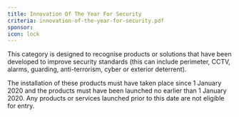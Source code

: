 ```yaml
---
title: Innovation Of The Year For Security
criteria: innovation-of-the-year-for-security.pdf
sponsor:
icon: lock
---
```

This category is designed to recognise products or solutions that have been developed to improve security standards (this can include perimeter, CCTV, alarms, guarding, anti-terrorism, cyber or exterior deterrent).

The installation of these products must have taken place since 1 January 2020 and the products must have been launched no earlier than 1 January 2020. Any products or services launched prior to this date are not eligible for entry.